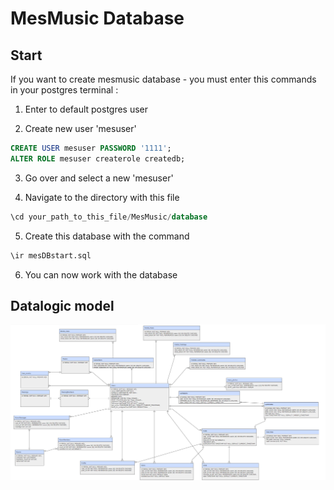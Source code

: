 # MesMusic Database

## Start

If you want to create mesmusic database - you must enter this commands in your postgres terminal :

 1. Enter to default postgres user

 2. Create new user 'mesuser'

 ```sql
CREATE USER mesuser PASSWORD '1111';
ALTER ROLE mesuser createrole createdb;
 ```

 3. Go over and select a new 'mesuser'

 4. Navigate to the directory with this file

 ```sql
\cd your_path_to_this_file/MesMusic/database
 ```

 5. Create this database with the command

 ```sql
\ir mesDBstart.sql
 ```

 6. You can now work with the database

## Datalogic model

![datalogic model](https://github.com/BohdanShmalko/MesMusic/blob/messageBack/database/newDatabase.png)

